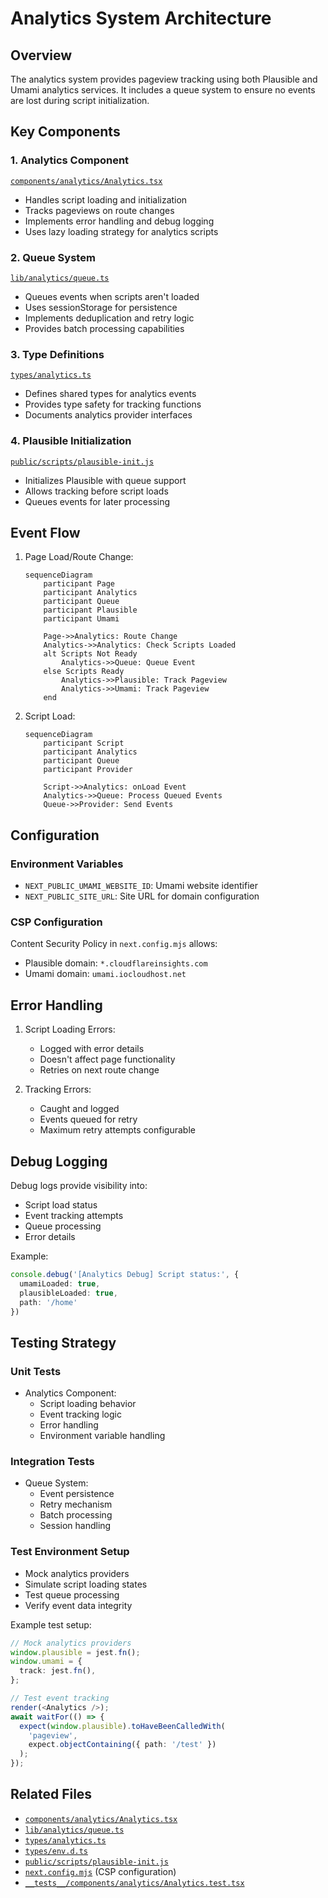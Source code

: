 # Analytics System Architecture

## Overview

The analytics system provides pageview tracking using both Plausible and Umami analytics services. It includes a queue system to ensure no events are lost during script initialization.

## Key Components

### 1. Analytics Component
[`components/analytics/Analytics.tsx`](../components/analytics/Analytics.tsx)
- Handles script loading and initialization
- Tracks pageviews on route changes
- Implements error handling and debug logging
- Uses lazy loading strategy for analytics scripts

### 2. Queue System
[`lib/analytics/queue.ts`](../lib/analytics/queue.ts)
- Queues events when scripts aren't loaded
- Uses sessionStorage for persistence
- Implements deduplication and retry logic
- Provides batch processing capabilities

### 3. Type Definitions
[`types/analytics.ts`](../types/analytics.ts)
- Defines shared types for analytics events
- Provides type safety for tracking functions
- Documents analytics provider interfaces

### 4. Plausible Initialization
[`public/scripts/plausible-init.js`](../public/scripts/plausible-init.js)
- Initializes Plausible with queue support
- Allows tracking before script loads
- Queues events for later processing

## Event Flow

1. Page Load/Route Change:
   ```mermaid
   sequenceDiagram
       participant Page
       participant Analytics
       participant Queue
       participant Plausible
       participant Umami

       Page->>Analytics: Route Change
       Analytics->>Analytics: Check Scripts Loaded
       alt Scripts Not Ready
           Analytics->>Queue: Queue Event
       else Scripts Ready
           Analytics->>Plausible: Track Pageview
           Analytics->>Umami: Track Pageview
       end
   ```

2. Script Load:
   ```mermaid
   sequenceDiagram
       participant Script
       participant Analytics
       participant Queue
       participant Provider

       Script->>Analytics: onLoad Event
       Analytics->>Queue: Process Queued Events
       Queue->>Provider: Send Events
   ```

## Configuration

### Environment Variables
- `NEXT_PUBLIC_UMAMI_WEBSITE_ID`: Umami website identifier
- `NEXT_PUBLIC_SITE_URL`: Site URL for domain configuration

### CSP Configuration
Content Security Policy in `next.config.mjs` allows:
- Plausible domain: `*.cloudflareinsights.com`
- Umami domain: `umami.iocloudhost.net`

## Error Handling

1. Script Loading Errors:
   - Logged with error details
   - Doesn't affect page functionality
   - Retries on next route change

2. Tracking Errors:
   - Caught and logged
   - Events queued for retry
   - Maximum retry attempts configurable

## Debug Logging

Debug logs provide visibility into:
- Script load status
- Event tracking attempts
- Queue processing
- Error details

Example:
```typescript
console.debug('[Analytics Debug] Script status:', {
  umamiLoaded: true,
  plausibleLoaded: true,
  path: '/home'
})
```

## Testing Strategy

### Unit Tests
- Analytics Component:
  - Script loading behavior
  - Event tracking logic
  - Error handling
  - Environment variable handling

### Integration Tests
- Queue System:
  - Event persistence
  - Retry mechanism
  - Batch processing
  - Session handling

### Test Environment Setup
- Mock analytics providers
- Simulate script loading states
- Test queue processing
- Verify event data integrity

Example test setup:
```typescript
// Mock analytics providers
window.plausible = jest.fn();
window.umami = {
  track: jest.fn(),
};

// Test event tracking
render(<Analytics />);
await waitFor(() => {
  expect(window.plausible).toHaveBeenCalledWith(
    'pageview',
    expect.objectContaining({ path: '/test' })
  );
});
```

## Related Files

- [`components/analytics/Analytics.tsx`](../components/analytics/Analytics.tsx)
- [`lib/analytics/queue.ts`](../lib/analytics/queue.ts)
- [`types/analytics.ts`](../types/analytics.ts)
- [`types/env.d.ts`](../types/env.d.ts)
- [`public/scripts/plausible-init.js`](../public/scripts/plausible-init.js)
- [`next.config.mjs`](../next.config.mjs) (CSP configuration)
- [`__tests__/components/analytics/Analytics.test.tsx`](../__tests__/components/analytics/Analytics.test.tsx)
